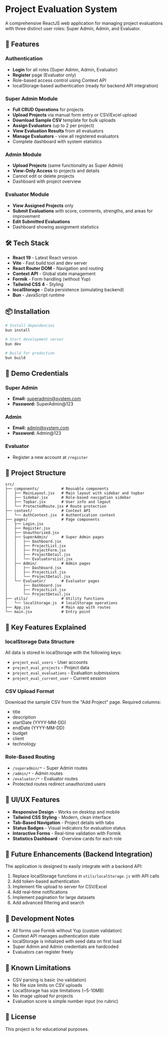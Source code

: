 # Project Evaluation System

A comprehensive ReactJS web application for managing project evaluations with three distinct user roles: Super Admin, Admin, and Evaluator.

## 🚀 Features

### Authentication
- **Login** for all roles (Super Admin, Admin, Evaluator)
- **Register** page (Evaluator only)
- Role-based access control using Context API
- localStorage-based authentication (ready for backend API integration)

### Super Admin Module
- **Full CRUD Operations** for projects
- **Upload Projects** via manual form entry or CSV/Excel upload
- **Download Sample CSV** template for bulk uploads
- **Assign Evaluators** (up to 2 per project)
- **View Evaluation Results** from all evaluators
- **Manage Evaluators** - view all registered evaluators
- Complete dashboard with system statistics

### Admin Module
- **Upload Projects** (same functionality as Super Admin)
- **View-Only Access** to projects and details
- Cannot edit or delete projects
- Dashboard with project overview

### Evaluator Module
- **View Assigned Projects** only
- **Submit Evaluations** with score, comments, strengths, and areas for improvement
- **Edit Submitted Evaluations**
- Dashboard showing assignment statistics

## 🛠️ Tech Stack

- **React 19** - Latest React version
- **Vite** - Fast build tool and dev server
- **React Router DOM** - Navigation and routing
- **Context API** - Global state management
- **Formik** - Form handling (without Yup)
- **Tailwind CSS 4** - Styling
- **localStorage** - Data persistence (simulating backend)
- **Bun** - JavaScript runtime

## 📦 Installation

```bash
# Install dependencies
bun install

# Start development server
bun dev

# Build for production
bun build
```

## 👥 Demo Credentials

### Super Admin
- **Email:** superadmin@system.com
- **Password:** SuperAdmin@123

### Admin
- **Email:** admin@system.com
- **Password:** Admin@123

### Evaluator
- Register a new account at `/register`

## 📁 Project Structure

```
src/
├── components/          # Reusable components
│   ├── MainLayout.jsx   # Main layout with sidebar and topbar
│   ├── Sidebar.jsx      # Role-based navigation sidebar
│   ├── Topbar.jsx       # User info and logout
│   └── ProtectedRoute.jsx # Route protection
├── context/             # Context API
│   └── AuthContext.jsx  # Authentication context
├── pages/               # Page components
│   ├── Login.jsx
│   ├── Register.jsx
│   ├── Unauthorized.jsx
│   ├── SuperAdmin/      # Super Admin pages
│   │   ├── Dashboard.jsx
│   │   ├── ProjectList.jsx
│   │   ├── ProjectForm.jsx
│   │   ├── ProjectDetail.jsx
│   │   └── EvaluatorsList.jsx
│   ├── Admin/           # Admin pages
│   │   ├── Dashboard.jsx
│   │   ├── ProjectList.jsx
│   │   └── ProjectDetail.jsx
│   └── Evaluator/       # Evaluator pages
│       ├── Dashboard.jsx
│       ├── ProjectList.jsx
│       └── ProjectDetail.jsx
├── utils/               # Utility functions
│   └── localStorage.js  # localStorage operations
├── App.jsx              # Main app with routes
└── main.jsx             # Entry point
```

## 🔑 Key Features Explained

### localStorage Data Structure
All data is stored in localStorage with the following keys:
- `project_eval_users` - User accounts
- `project_eval_projects` - Project data
- `project_eval_evaluations` - Evaluation submissions
- `project_eval_current_user` - Current session

### CSV Upload Format
Download the sample CSV from the "Add Project" page. Required columns:
- title
- description
- startDate (YYYY-MM-DD)
- endDate (YYYY-MM-DD)
- budget
- client
- technology

### Role-Based Routing
- `/superadmin/*` - Super Admin routes
- `/admin/*` - Admin routes
- `/evaluator/*` - Evaluator routes
- Protected routes redirect unauthorized users

## 🎨 UI/UX Features

- **Responsive Design** - Works on desktop and mobile
- **Tailwind CSS Styling** - Modern, clean interface
- **Tab-Based Navigation** - Project details with tabs
- **Status Badges** - Visual indicators for evaluation status
- **Interactive Forms** - Real-time validation with Formik
- **Statistics Dashboard** - Overview cards for each role

## 🔄 Future Enhancements (Backend Integration)

The application is designed to easily integrate with a backend API:

1. Replace localStorage functions in `utils/localStorage.js` with API calls
2. Add token-based authentication
3. Implement file upload to server for CSV/Excel
4. Add real-time notifications
5. Implement pagination for large datasets
6. Add advanced filtering and search

## 📝 Development Notes

- All forms use Formik without Yup (custom validation)
- Context API manages authentication state
- localStorage is initialized with seed data on first load
- Super Admin and Admin credentials are hardcoded
- Evaluators can register freely

## 🐛 Known Limitations

- CSV parsing is basic (no validation)
- No file size limits on CSV uploads
- LocalStorage has size limitations (~5-10MB)
- No image upload for projects
- Evaluation score is simple number input (no rubric)

## 📄 License

This project is for educational purposes.
